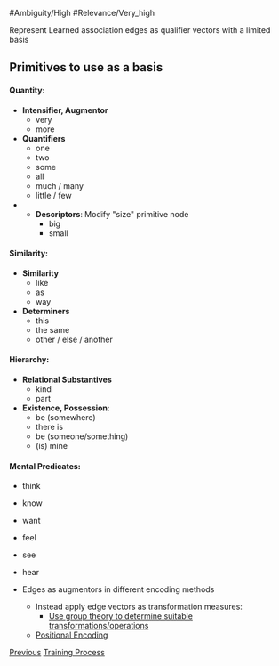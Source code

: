 #Ambiguity/High 
#Relevance/Very_high

Represent Learned association edges as qualifier vectors with a limited basis

## Primitives to use as a basis
#### Quantity:
- **Intensifier, Augmentor**
	- very
	- more
- **Quantifiers**
	- one
	- two
	- some
	- all
	- much / many
	- little / few
- - **Descriptors**: Modify "size" primitive node
	- big
	- small
#### Similarity:
- **Similarity**
	- like
	- as
	- way
- **Determiners**
	- this
	- the same
	- other / else / another
#### Hierarchy:
- **Relational Substantives**
	- kind
	- part
- **Existence, Possession**:
	- be (somewhere)
	- there is
	- be (someone/something)
	- (is) mine
#### Mental Predicates:
- think
- know
- want
- feel
- see
- hear

- Edges as augmentors in different encoding methods
	- Instead apply edge vectors as transformation measures:
		- [Use group theory to determine suitable transformations/operations](Group-Theory-Approach)
	- [Positional Encoding](Positional-Encoding)




[Previous](Embedding-Text-as-Ontology-Subgraph-Activations)
[Training Process](Edge-Regression-Process.md)